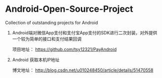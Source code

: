 # Android-Open-Source-Project
Collection of outstanding projects for Android

1. Android端对微信App支付和支付宝App支付的SDK进行二次封装，对外提供一个较为简单的接口和支付结果回调

   项目地址： https://github.com/tsy12321/PayAndroid

2. Android 获取本机IP地址

   博文地址： http://blog.csdn.net/u010248450/article/details/51470558
